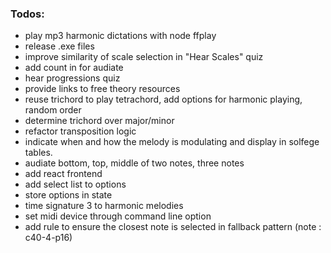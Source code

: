 ### Todos:
- play mp3 harmonic dictations with node ffplay
- release .exe files
- improve similarity of scale selection in "Hear Scales" quiz
- add count in for audiate
- hear progressions quiz
- provide links to free theory resources
- reuse trichord to play tetrachord, add options for harmonic playing, random order
- determine trichord over major/minor
- refactor transposition logic
- indicate when and how the melody is modulating and display in solfege tables.
- audiate bottom, top, middle of two notes, three notes
- add react frontend
- add select list to options
- store options in state
- time signature 3 to harmonic melodies
- set midi device through command line option
- add rule to ensure the closest note is selected in fallback pattern (note : c40-4-p16)